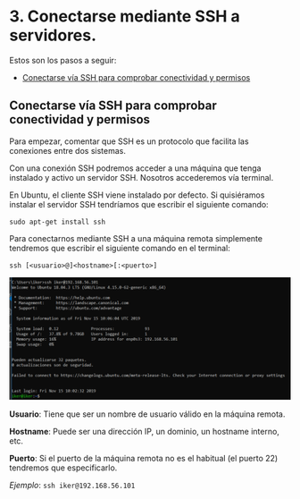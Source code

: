# 3. Conectarse mediante SSH a servidores.

Estos son los pasos a seguir:

- [Conectarse vía SSH para comprobar conectividad y permisos](#conectarse-via-ssh-para-comprobar-conectividad-y-permisos)

## Conectarse vía SSH para comprobar conectividad y permisos
Para empezar, comentar que SSH es un protocolo que facilita las conexiones entre dos sistemas. 

Con una conexión SSH podremos acceder a una máquina que tenga instalado y activo un servidor SSH. Nosotros accederemos vía terminal.

En Ubuntu, el cliente SSH viene instalado por defecto. Si quisiéramos instalar el servidor SSH tendríamos que escribir el siguiente comando:

    sudo apt-get install ssh

Para conectarnos mediante SSH a una máquina remota simplemente tendremos que escribir el siguiente comando en el terminal:

    ssh [<usuario>@]<hostname>[:<puerto>]

![](images/doc03/doc03-ssh.png)

**Usuario**: Tiene que ser un nombre de usuario válido en la máquina remota.

**Hostname**: Puede ser una dirección IP, un dominio, un hostname interno, etc.

**Puerto**: Si el puerto de la máquina remota no es el habitual (el puerto 22) tendremos que especificarlo.    

*Ejemplo*: `ssh iker@192.168.56.101`

